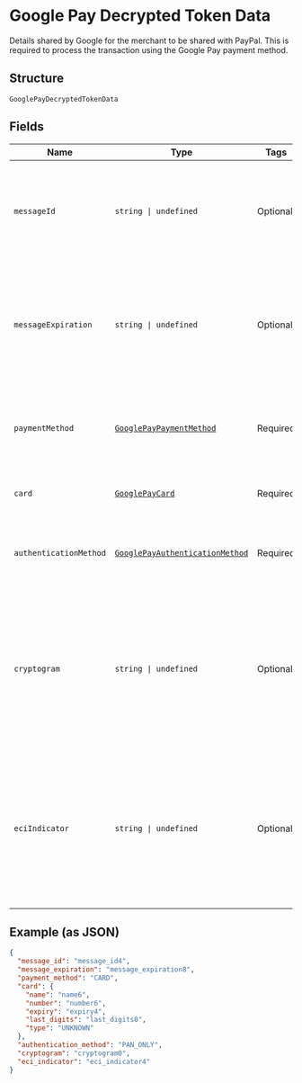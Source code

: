 
# Google Pay Decrypted Token Data

Details shared by Google for the merchant to be shared with PayPal. This is required to process the transaction using the Google Pay payment method.

## Structure

`GooglePayDecryptedTokenData`

## Fields

| Name | Type | Tags | Description |
|  --- | --- | --- | --- |
| `messageId` | `string \| undefined` | Optional | A unique ID that identifies the message in case it needs to be revoked or located at a later time.<br>**Constraints**: *Minimum Length*: `1`, *Maximum Length*: `250`, *Pattern*: `^.*$` |
| `messageExpiration` | `string \| undefined` | Optional | Date and time at which the message expires as UTC milliseconds since epoch. Integrators should reject any message that's expired.<br>**Constraints**: *Minimum Length*: `13`, *Maximum Length*: `13`, *Pattern*: `\d{13}` |
| `paymentMethod` | [`GooglePayPaymentMethod`](../../doc/models/google-pay-payment-method.md) | Required | The type of the payment credential. Currently, only CARD is supported.<br>**Constraints**: *Minimum Length*: `4`, *Maximum Length*: `4` |
| `card` | [`GooglePayCard`](../../doc/models/google-pay-card.md) | Required | The payment card used to fund a Google Pay payment. Can be a credit or debit card. |
| `authenticationMethod` | [`GooglePayAuthenticationMethod`](../../doc/models/google-pay-authentication-method.md) | Required | Authentication Method which is used for the card transaction.<br>**Constraints**: *Minimum Length*: `1`, *Maximum Length*: `50` |
| `cryptogram` | `string \| undefined` | Optional | Base-64 cryptographic identifier used by card schemes to validate the token verification result. This is a conditionally required field if authentication_method is CRYPTOGRAM_3DS.<br>**Constraints**: *Minimum Length*: `1`, *Maximum Length*: `2000` |
| `eciIndicator` | `string \| undefined` | Optional | Electronic Commerce Indicator may not always be present. It is only returned for tokens on the Visa card network. This value is passed through in the payment authorization request.<br>**Constraints**: *Minimum Length*: `1`, *Maximum Length*: `256`, *Pattern*: `^.*$` |

## Example (as JSON)

```json
{
  "message_id": "message_id4",
  "message_expiration": "message_expiration8",
  "payment_method": "CARD",
  "card": {
    "name": "name6",
    "number": "number6",
    "expiry": "expiry4",
    "last_digits": "last_digits0",
    "type": "UNKNOWN"
  },
  "authentication_method": "PAN_ONLY",
  "cryptogram": "cryptogram0",
  "eci_indicator": "eci_indicator4"
}
```

